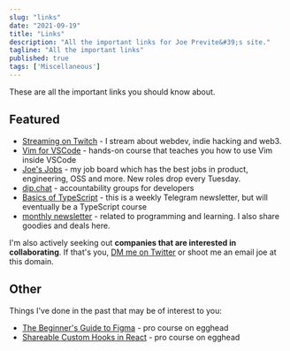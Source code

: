 ```yaml
---
slug: "links"
date: "2021-09-19"
title: "Links"
description: "All the important links for Joe Previte&#39;s site."
tagline: "All the important links"
published: true
tags: ['Miscellaneous']
---
```


These are all the important links you should know about.

## Featured

- [Streaming on Twitch](https://twitch.tv/jsjoeio) - I stream about webdev, indie hacking and web3.
- [Vim for VSCode](https://vimforvscode.com/) - hands-on course that teaches you how to use Vim inside VSCode
- [Joe's Jobs](https://pallet.xyz/list/joes-jobs/jobs) - my job board which has the best jobs in product, engineering, OSS and more. New roles drop every Tuesday.
- [dip.chat](https://www.dip.chat) - accountability groups for developers
- [Basics of TypeScript](https://t.me/jsjoeio_ts_course) - this is a weekly Telegram newsletter, but will eventually be a TypeScript course
- [monthly newsletter](https://joeprevite.com/newsletter/) - related to programming and learning. I also share goodies and deals here.

I'm also actively seeking out **companies that are interested in collaborating**. If that's you, [DM me on Twitter](https://joeprevite.com/dm) or shoot me an email joe at this domain.

## Other

Things I've done in the past that may be of interest to you:

- [The Beginner's Guide to Figma](https://egghead.io/courses/the-beginner-s-guide-to-figma) - pro course on egghead
- [Shareable Custom Hooks in React](https://egghead.io/courses/shareable-custom-hooks-in-react) - pro course on egghead